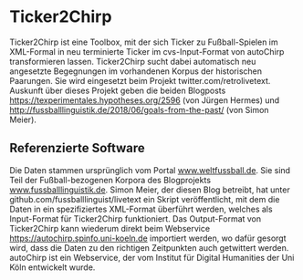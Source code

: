 # Ticker2Chirp
Ticker2Chirp ist eine Toolbox, mit der sich Ticker zu Fußball-Spielen im XML-Formal in neu terminierte Ticker im cvs-Input-Format von autoChirp transformieren lassen. 
Ticker2Chirp sucht dabei automatisch neu angesetzte Begegnungen im vorhandenen Korpus der historischen Paarungen. Sie wird eingesetzt beim Projekt twitter.com/retrolivetext. Auskunft über dieses Projekt geben die beiden Blogposts https://texperimentales.hypotheses.org/2596 (von Jürgen Hermes) und 
http://fussballlinguistik.de/2018/06/goals-from-the-past/ (von Simon Meier).

## Referenzierte Software
Die Daten stammen ursprünglich vom Portal www.weltfussball.de. Sie sind Teil der Fußball-bezogenen Korpora des Blogprojekts www.fussballlinguistik.de. Simon Meier, der diesen Blog betreibt, hat unter github.com/fussballlinguist/livetext ein Skript veröffentlicht, mit dem die Daten in ein spezifiziertes XML-Format überführt werden, welches als Input-Format für Ticker2Chirp funktioniert.
Das Output-Format von Ticker2Chirp kann wiederum direkt beim Webservice https://autochirp.spinfo.uni-koeln.de importiert werden, wo dafür gesorgt wird, dass die Daten zu den richtigen Zeitpunkten auch getwittert werden. autoChirp ist ein Webservice, der vom Institut für Digital Humanities der Uni Köln entwickelt wurde.
